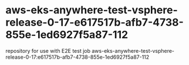 # aws-eks-anywhere-test-vsphere-release-0-17-e617517b-afb7-4738-855e-1ed6927f5a87-112
repository for use with E2E test job aws-eks-anywhere-test-vsphere-release-0-17:e617517b-afb7-4738-855e-1ed6927f5a87-112
